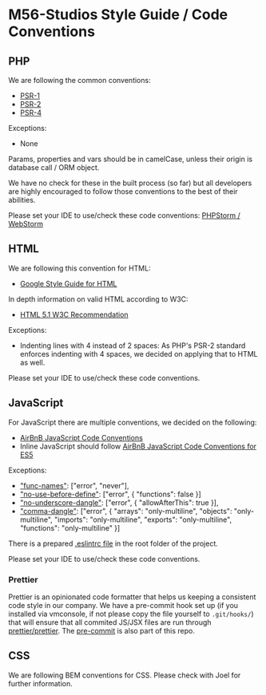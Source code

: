 # M56-Studios Style Guide / Code Conventions

## PHP
We are following the common conventions:
* [PSR-1](http://www.php-fig.org/psr/psr-1/)
* [PSR-2](http://www.php-fig.org/psr/psr-2/)
* [PSR-4](http://www.php-fig.org/psr/psr-4/)

Exceptions:
* None

Params, properties and vars should be in camelCase, unless their origin is database call / ORM object.

We have no check for these in the built process (so far) but all developers are highly encouraged to follow those conventions to the best of their abilities.

Please set your IDE to use/check these code conventions: [PHPStorm / WebStorm](http://laraveldaily.com/how-to-configure-phpstorm-for-psr-2/)

## HTML
We are following this convention for HTML:
* [Google Style Guide for HTML](https://google.github.io/styleguide/htmlcssguide.html#HTML)

In depth information on valid HTML according to W3C:
* [HTML 5.1 W3C Recommendation](https://www.w3.org/TR/2016/REC-html51-20161101/)

Exceptions:
* Indenting lines with 4 instead of 2 spaces: As PHP's PSR-2 standard enforces indenting with 4 spaces, we decided on applying that to HTML as well. 

Please set your IDE to use/check these code conventions.

## JavaScript
For JavaScript there are multiple conventions, we decided on the following:
* [AirBnB JavaScript Code Conventions](https://github.com/airbnb/javascript)
* Inline JavaScript should follow [AirBnB JavaScript Code Conventions for ES5](https://github.com/airbnb/javascript/tree/es5-deprecated/es5)

Exceptions:
* ["func-names"](http://eslint.org/docs/rules/func-names): ["error", "never"],
* ["no-use-before-define"](http://eslint.org/docs/rules/no-use-before-define): ["error", { "functions": false }]
* ["no-underscore-dangle"](http://eslint.org/docs/rules/no-underscore-dangle): ["error", { "allowAfterThis": true }],
* ["comma-dangle"](http://eslint.org/docs/rules/comma-dangle): ["error", {
    "arrays": "only-multiline",
    "objects": "only-multiline",
    "imports": "only-multiline",
    "exports": "only-multiline",
    "functions": "only-multiline"
  }]

There is a prepared [.eslintrc file](https://github.com/TheCoupCompany/laravel-skeleton/blob/master/.eslintrc) in the root folder of the project.

Please set your IDE to use/check these code conventions.

### Prettier 
Prettier is an opinionated code formatter that helps us keeping a consistent code style in our company. We have a pre-commit hook set up (if you installed via vmconsole, if not please copy the file yourself to `.git/hooks/`) that will ensure that all commited JS/JSX files are run through [prettier/prettier](https://github.com/prettier/prettier). The [pre-commit](https://github.com/TheCoupCompany/style-guide/blob/master/pre-commit) is also part of this repo.

## CSS
We are following BEM conventions for CSS. 
Please check with Joel for further information.
